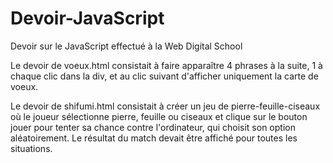 # Devoir-JavaScript
Devoir sur le JavaScript effectué à la Web Digital School

Le devoir de voeux.html consistait à faire apparaître 4 phrases à la suite, 1 à chaque clic dans la div, et au clic suivant d'afficher
uniquement la carte de voeux.

Le devoir de shifumi.html consistait à créer un jeu de pierre-feuille-ciseaux où le joueur sélectionne pierre, feuille ou ciseaux et
clique sur le bouton jouer pour tenter sa chance contre l'ordinateur, qui choisit son option aléatoirement. Le résultat du match devait
être affiché pour toutes les situations.
